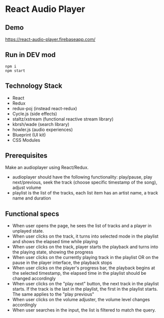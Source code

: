 React Audio Player
=========

Demo
-------------
https://react-audio-player.firebaseapp.com/

Run in DEV mod
-------------
```
npm i
npm start
```

Technology Stack
-------------
* React
* Redux
* redux-poj (instead react-redux)
* Cycle.js (side effects)
* staltz/xstream (functional reactive stream library)
* kbrsh/wade (search library)
* howler.js (audio experiences)
* Blueprint (UI kit)
* CSS Modules

Prerequisites
-------------
Make an audioplayer using React/Redux.
* audioplayer should have the following functionality: play/pause, play next/previous, seek the track (choose specific timestamp of the song), adjust volume
* playlist is the list of the tracks, each list item has an artist name, a track name and duration

Functional specs
-------------
* When user opens the page, he sees the list of tracks and a player in unplayed state.
* When user clicks on the track, it turns into selected mode in the playlist and shows the elapsed time while playing
* When user clicks on the track, player starts the playback and turns into the playing state, showing the progress
* When user clicks on the currently playing track in the playlist OR on the pause in the player interface, the playback stops
* When user clicks on the player's progress bar, the playback begins at the selected timestamp, the elapsed time in the playlist should be changed accordingly
* When user clicks on the "play next" button, the next track in the playlist starts. If the track is the last in the playlist, the first in the playlist starts. The same applies to the "play previous"
* When user clicks on the volume adjuster, the volume level changes accordingly
* When user searches in the input, the list is filtered to match the query.
